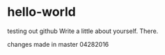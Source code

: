 # hello-world
testing out github
Write a little about yourself.  There.

changes made in master 04282016